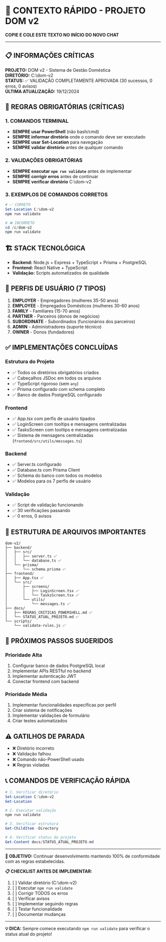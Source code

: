 # 🚀 CONTEXTO RÁPIDO - PROJETO DOM v2
**COPIE E COLE ESTE TEXTO NO INÍCIO DO NOVO CHAT**

---

## 📋 INFORMAÇÕES CRÍTICAS

**PROJETO:** DOM v2 - Sistema de Gestão Doméstica  
**DIRETÓRIO:** C:\dom-v2  
**STATUS:** ✅ VALIDAÇÃO COMPLETAMENTE APROVADA (30 sucessos, 0 erros, 0 avisos)  
**ÚLTIMA ATUALIZAÇÃO:** 19/12/2024  

## 🚨 REGRAS OBRIGATÓRIAS (CRÍTICAS)

### 1. COMANDOS TERMINAL
- **SEMPRE usar PowerShell** (não bash/cmd)
- **SEMPRE informar diretório** onde o comando deve ser executado
- **SEMPRE usar Set-Location** para navegação
- **SEMPRE validar diretório** antes de qualquer comando

### 2. VALIDAÇÕES OBRIGATÓRIAS
- **SEMPRE executar `npm run validate`** antes de implementar
- **SEMPRE corrigir erros** antes de continuar
- **SEMPRE verificar diretório** C:\dom-v2

### 3. EXEMPLOS DE COMANDOS CORRETOS
```powershell
# ✅ CORRETO
Set-Location C:\dom-v2
npm run validate

# ❌ INCORRETO
cd /c/dom-v2
npm run validate
```

## 🏗️ STACK TECNOLÓGICA

- **Backend:** Node.js + Express + TypeScript + Prisma + PostgreSQL
- **Frontend:** React Native + TypeScript
- **Validação:** Scripts automatizados de qualidade

## 👥 PERFIS DE USUÁRIO (7 TIPOS)

1. **EMPLOYER** - Empregadores (mulheres 35-50 anos)
2. **EMPLOYEE** - Empregados Domésticos (mulheres 30-60 anos)
3. **FAMILY** - Familiares (15-70 anos)
4. **PARTNER** - Parceiros (donos de negócios)
5. **SUBORDINATE** - Subordinados (funcionários dos parceiros)
6. **ADMIN** - Administradores (suporte técnico)
7. **OWNER** - Donos (fundadores)

## ✅ IMPLEMENTAÇÕES CONCLUÍDAS

### Estrutura do Projeto
- ✅ Todos os diretórios obrigatórios criados
- ✅ Cabeçalhos JSDoc em todos os arquivos
- ✅ TypeScript rigoroso (sem `any`)
- ✅ Prisma configurado com schema completo
- ✅ Banco de dados PostgreSQL configurado

### Frontend
- ✅ App.tsx com perfis de usuário tipados
- ✅ LoginScreen com tooltips e mensagens centralizadas
- ✅ TasksScreen com tooltips e mensagens centralizadas
- ✅ Sistema de mensagens centralizadas (`frontend/src/utils/messages.ts`)

### Backend
- ✅ Server.ts configurado
- ✅ Database.ts com Prisma Client
- ✅ Schema do banco com todos os modelos
- ✅ Modelos para os 7 perfis de usuário

### Validação
- ✅ Script de validação funcionando
- ✅ 30 verificações passando
- ✅ 0 erros, 0 avisos

## 📁 ESTRUTURA DE ARQUIVOS IMPORTANTES

```
dom-v2/
├── backend/
│   ├── src/
│   │   ├── server.ts ✅
│   │   └── database.ts ✅
│   └── prisma/
│       └── schema.prisma ✅
├── frontend/
│   ├── App.tsx ✅
│   └── src/
│       ├── screens/
│       │   ├── LoginScreen.tsx ✅
│       │   └── TasksScreen.tsx ✅
│       └── utils/
│           └── messages.ts ✅
├── docs/
│   ├── REGRAS_CRITICAS_POWERSHELL.md ✅
│   └── STATUS_ATUAL_PROJETO.md ✅
└── scripts/
    └── validate-rules.js ✅
```

## 🚀 PRÓXIMOS PASSOS SUGERIDOS

### Prioridade Alta
1. Configurar banco de dados PostgreSQL local
2. Implementar APIs RESTful no backend
3. Implementar autenticação JWT
4. Conectar frontend com backend

### Prioridade Média
1. Implementar funcionalidades específicas por perfil
2. Criar sistema de notificações
3. Implementar validações de formulário
4. Criar testes automatizados

## ⚠️ GATILHOS DE PARADA

- ❌ Diretório incorreto
- ❌ Validação falhou
- ❌ Comando não-PowerShell usado
- ❌ Regras violadas

## 📞 COMANDOS DE VERIFICAÇÃO RÁPIDA

```powershell
# 1. Verificar diretório
Set-Location C:\dom-v2
Get-Location

# 2. Executar validação
npm run validate

# 3. Verificar estrutura
Get-ChildItem -Directory

# 4. Verificar status do projeto
Get-Content docs/STATUS_ATUAL_PROJETO.md
```

---

**🎯 OBJETIVO:** Continuar desenvolvimento mantendo 100% de conformidade com as regras estabelecidas.

**📋 CHECKLIST ANTES DE IMPLEMENTAR:**
1. [ ] Validar diretório (C:\dom-v2)
2. [ ] Executar `npm run validate`
3. [ ] Corrigir TODOS os erros
4. [ ] Verificar avisos
5. [ ] Implementar seguindo regras
6. [ ] Testar funcionalidade
7. [ ] Documentar mudanças

---

**💡 DICA:** Sempre comece executando `npm run validate` para verificar o status atual do projeto! 